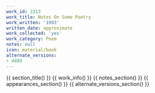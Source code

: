 ```yaml
---
work_id: 2213
work_title: Notes On Some Poetry
work_written: '1993'
written_date: approximate
work_collected: 'yes'
work_category: Poem
notes: null
icon: material/book
alternate_versions:
- 4889
---
```


{{ section_title() }}
{{ work_info() }}
{{ notes_section() }}
{{ appearances_section() }}
{{ alternate_versions_section() }}